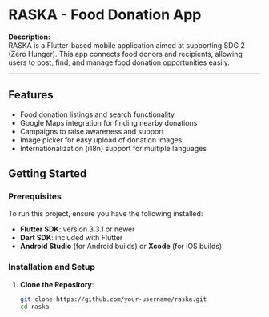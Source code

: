 # RASKA - Food Donation App

**Description:**  
RASKA is a Flutter-based mobile application aimed at supporting SDG 2 (Zero Hunger). This app connects food donors and recipients, allowing users to post, find, and manage food donation opportunities easily.

---

## Features
- Food donation listings and search functionality
- Google Maps integration for finding nearby donations
- Campaigns to raise awareness and support
- Image picker for easy upload of donation images
- Internationalization (i18n) support for multiple languages

## Getting Started

### Prerequisites
To run this project, ensure you have the following installed:
- **Flutter SDK**: version 3.3.1 or newer
- **Dart SDK**: included with Flutter
- **Android Studio** (for Android builds) or **Xcode** (for iOS builds)

### Installation and Setup

1. **Clone the Repository**:
   ```bash
   git clone https://github.com/your-username/raska.git
   cd raska
